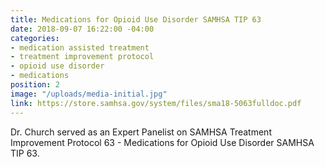 ```yaml
---
title: Medications for Opioid Use Disorder SAMHSA TIP 63
date: 2018-09-07 16:22:00 -04:00
categories:
- medication assisted treatment
- treatment improvement protocol
- opioid use disorder
- medications
position: 2
image: "/uploads/media-initial.jpg"
link: https://store.samhsa.gov/system/files/sma18-5063fulldoc.pdf
---
```


Dr. Church served as an Expert Panelist on SAMHSA Treatment Improvement Protocol 63 - Medications for Opioid Use Disorder SAMHSA TIP 63.
